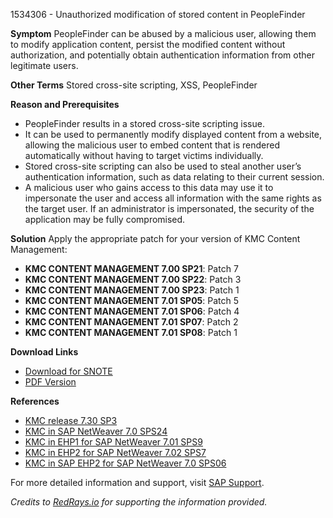 1534306 - Unauthorized modification of stored content in PeopleFinder

**Symptom**
PeopleFinder can be abused by a malicious user, allowing them to modify application content, persist the modified content without authorization, and potentially obtain authentication information from other legitimate users.

**Other Terms**
Stored cross-site scripting, XSS, PeopleFinder

**Reason and Prerequisites**
- PeopleFinder results in a stored cross-site scripting issue.
- It can be used to permanently modify displayed content from a website, allowing the malicious user to embed content that is rendered automatically without having to target victims individually.
- Stored cross-site scripting can also be used to steal another user’s authentication information, such as data relating to their current session.
- A malicious user who gains access to this data may use it to impersonate the user and access all information with the same rights as the target user. If an administrator is impersonated, the security of the application may be fully compromised.

**Solution**
Apply the appropriate patch for your version of KMC Content Management:

- **KMC CONTENT MANAGEMENT 7.00 SP21**: Patch 7
- **KMC CONTENT MANAGEMENT 7.00 SP22**: Patch 3
- **KMC CONTENT MANAGEMENT 7.00 SP23**: Patch 1
- **KMC CONTENT MANAGEMENT 7.01 SP05**: Patch 5
- **KMC CONTENT MANAGEMENT 7.01 SP06**: Patch 4
- **KMC CONTENT MANAGEMENT 7.01 SP07**: Patch 2
- **KMC CONTENT MANAGEMENT 7.01 SP08**: Patch 1

**Download Links**
- [Download for SNOTE](https://notesdownloads.sap.com/note/0040000017140442017)
- [PDF Version](https://me.sap.com/sap/support/sfm/notes/print/0001534306?language=en-US&token=F9759527ED1D7DC342ADB66A78949FD9)

**References**
- [KMC release 7.30 SP3](https://me.sap.com/notes/1540495)
- [KMC in SAP NetWeaver 7.0 SPS24](https://me.sap.com/notes/1533314)
- [KMC in EHP1 for SAP NetWeaver 7.01 SPS9](https://me.sap.com/notes/1533313)
- [KMC in EHP2 for SAP NetWeaver 7.02 SPS7](https://me.sap.com/notes/1514806)
- [KMC in SAP EHP2 for SAP NetWeaver 7.0 SPS06](https://me.sap.com/notes/1494028)

For more detailed information and support, visit [SAP Support](https://me.sap.com/).

*Credits to [RedRays.io](https://redrays.io) for supporting the information provided.*